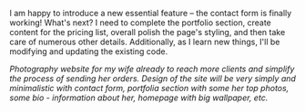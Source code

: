 I am happy to introduce a new essential feature – the contact form is finally working! What's next? I need to complete the portfolio section, create content for the pricing list, overall polish the page's styling, and then take care of numerous other details. Additionally, as I learn new things, I'll be modifying and updating the existing code.  


*Photography website for my wife already to reach more clients and simplify the process of sending her orders. 
Design of the site will be very simply and minimalistic with contact form, portfolia section with some her top photos, some bio - information about her, homepage with big wallpaper, etc.*